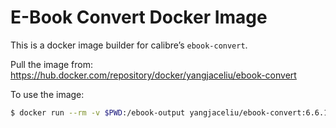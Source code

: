 # E-Book Convert Docker Image

This is a docker image builder for calibre’s `ebook-convert`.


Pull the image from: <https://hub.docker.com/repository/docker/yangjaceliu/ebook-convert>


To use the image:


```bash
$ docker run --rm -v $PWD:/ebook-output yangjaceliu/ebook-convert:6.6.1 <source_path> output.mobi
```


